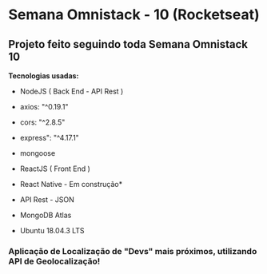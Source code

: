 # Semana Omnistack - 10 (Rocketseat)

## Projeto feito seguindo toda Semana Omnistack 10

**Tecnologias usadas:**

- NodeJS ( Back End - API Rest ) 
- axios: "^0.19.1"
- cors: "^2.8.5"
- express": "^4.17.1"
- mongoose

- ReactJS ( Front End )

- React Native - Em construção*

- API Rest - JSON
- MongoDB Atlas

- Ubuntu 18.04.3 LTS

### Aplicação de Localização de "Devs" mais próximos, utilizando API de Geolocalização!